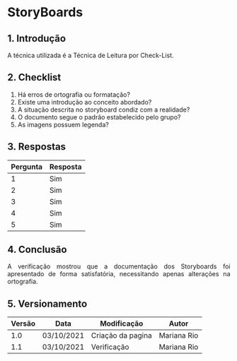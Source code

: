 # StoryBoards

## 1. Introdução
<p style="text-align: justify">A técnica utilizada é a Técnica de Leitura por Check-List.</p>

## 2. Checklist 

1. Há erros de ortografia ou formatação?
2. Existe uma introdução ao conceito abordado?
3. A situação descrita no storyboard condiz com a realidade?
4. O documento segue o padrão estabelecido pelo grupo?
5. As imagens possuem legenda?


## 3. Respostas

Pergunta|Resposta      
--------|----------
1       |Sim
2       |Sim
3       |Sim
4       |Sim
5       |Sim

## 4. Conclusão
<p style="text-align: justify">A verificação mostrou que a documentação dos Storyboards foi apresentado de forma satisfatória, necessitando apenas alterações na ortografia.
</p>

## 5. Versionamento
Versão|Data      |Modificação        |Autor
------|----------|-------------------|---------------
1.0   |03/10/2021|Criação da pagina  |Mariana Rio 
1.1   |03/10/2021|Verificação        |Mariana Rio